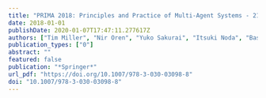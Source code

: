 ```yaml
---
title: "PRIMA 2018: Principles and Practice of Multi-Agent Systems - 21st International Conference, Tokyo, Japan, October 29 - November 2, 2018, Proceedings"
date: 2018-01-01
publishDate: 2020-01-07T17:47:11.277617Z
authors: ["Tim Miller", "Nir Oren", "Yuko Sakurai", "Itsuki Noda", "Bastin Tony Roy Savarimuthu", "Tran Cao Son"]
publication_types: ["0"]
abstract: ""
featured: false
publication: "*Springer*"
url_pdf: "https://doi.org/10.1007/978-3-030-03098-8"
doi: "10.1007/978-3-030-03098-8"
---
```


